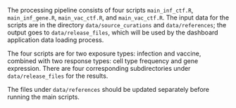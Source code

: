 
The processing pipeline consists of four scripts `main_inf_ctf.R`, `main_inf_gene.R`, `main_vac_ctf.R`, and `main_vac_ctf.R`.
The input data for the scripts are in the directory `data/source_curations` and `data/references`; 
the output goes to `data/release_files`, which will be used by the dashboard application data loading process.

The four scripts are for two exposure types: infection and vaccine, 
combined with two response types: cell type frequency and gene expression.
There are four corresponding subdirectories under `data/release_files` for the results.

The files under `data/references` should be updated separately before running the main scripts.
